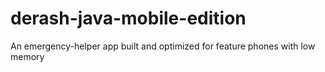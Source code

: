 # derash-java-mobile-edition
An emergency-helper app built and optimized for feature phones with low memory
